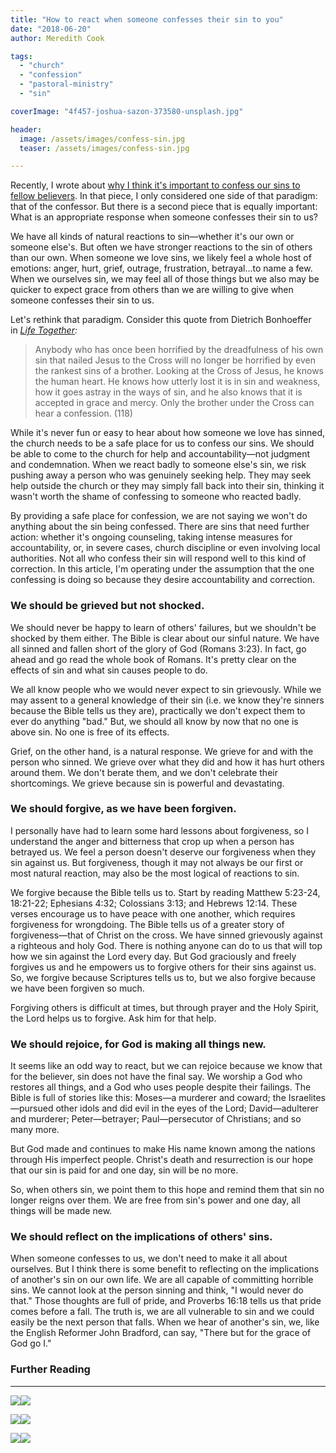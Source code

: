 ```yaml
---
title: "How to react when someone confesses their sin to you"
date: "2018-06-20"
author: Meredith Cook

tags: 
  - "church"
  - "confession"
  - "pastoral-ministry"
  - "sin"

coverImage: "4f457-joshua-sazon-373580-unsplash.jpg"

header:
  image: /assets/images/confess-sin.jpg
  teaser: /assets/images/confess-sin.jpg

---
```


Recently, I wrote about [why I think it's important to confess our sins to fellow believers](http://blog.keelancook.com/2018/05/why-do-we-need-to-confess-our-sin-to-others.html). In that piece, I only considered one side of that paradigm: that of the confessor. But there is a second piece that is equally important: What is an appropriate response when someone confesses their sin to us?

We have all kinds of natural reactions to sin—whether it's our own or someone else's. But often we have stronger reactions to the sin of others than our own. When someone we love sins, we likely feel a whole host of emotions: anger, hurt, grief, outrage, frustration, betrayal...to name a few. When we ourselves sin, we may feel all of those things but we also may be quicker to expect grace from others than we are willing to give when someone confesses their sin to us.

Let's rethink that paradigm. Consider this quote from Dietrich Bonhoeffer in _[Life Together](https://amzn.to/2UoBBaQ):_

> Anybody who has once been horrified by the dreadfulness of his own sin that nailed Jesus to the Cross will no longer be horrified by even the rankest sins of a brother. Looking at the Cross of Jesus, he knows the human heart. He knows how utterly lost it is in sin and weakness, how it goes astray in the ways of sin, and he also knows that it is accepted in grace and mercy. Only the brother under the Cross can hear a confession. (118)

While it's never fun or easy to hear about how someone we love has sinned, the church needs to be a safe place for us to confess our sins. We should be able to come to the church for help and accountability—not judgment and condemnation. When we react badly to someone else's sin, we risk pushing away a person who was genuinely seeking help. They may seek help outside the church or they may simply fall back into their sin, thinking it wasn't worth the shame of confessing to someone who reacted badly.

By providing a safe place for confession, we are not saying we won't do anything about the sin being confessed. There are sins that need further action: whether it's ongoing counseling, taking intense measures for accountability, or, in severe cases, church discipline or even involving local authorities. Not all who confess their sin will respond well to this kind of correction. In this article, I'm operating under the assumption that the one confessing is doing so because they desire accountability and correction.

### We should be grieved but not shocked.

We should never be happy to learn of others' failures, but we shouldn't be shocked by them either. The Bible is clear about our sinful nature. We have all sinned and fallen short of the glory of God (Romans 3:23). In fact, go ahead and go read the whole book of Romans. It's pretty clear on the effects of sin and what sin causes people to do.

We all know people who we would never expect to sin grievously. While we may assent to a general knowledge of their sin (i.e. we know they're sinners because the Bible tells us they are), practically we don't expect them to ever do anything "bad." But, we should all know by now that no one is above sin. No one is free of its effects.

Grief, on the other hand, is a natural response. We grieve for and with the person who sinned. We grieve over what they did and how it has hurt others around them. We don't berate them, and we don't celebrate their shortcomings. We grieve because sin is powerful and devastating.

### We should forgive, as we have been forgiven.

I personally have had to learn some hard lessons about forgiveness, so I understand the anger and bitterness that crop up when a person has betrayed us. We feel a person doesn't deserve our forgiveness when they sin against us. But forgiveness, though it may not always be our first or most natural reaction, may also be the most logical of reactions to sin.

We forgive because the Bible tells us to. Start by reading Matthew 5:23-24, 18:21-22; Ephesians 4:32; Colossians 3:13; and Hebrews 12:14. These verses encourage us to have peace with one another, which requires forgiveness for wrongdoing. The Bible tells us of a greater story of forgiveness—that of Christ on the cross. We have sinned grievously against a righteous and holy God. There is nothing anyone can do to us that will top how we sin against the Lord every day. But God graciously and freely forgives us and he empowers us to forgive others for their sins against us. So, we forgive because Scriptures tells us to, but we also forgive because we have been forgiven so much.

Forgiving others is difficult at times, but through prayer and the Holy Spirit, the Lord helps us to forgive. Ask him for that help.

### We should rejoice, for God is making all things new.

It seems like an odd way to react, but we can rejoice because we know that for the believer, sin does not have the final say. We worship a God who restores all things, and a God who uses people despite their failings. The Bible is full of stories like this: Moses—a murderer and coward; the Israelites—pursued other idols and did evil in the eyes of the Lord; David—adulterer and murderer; Peter—betrayer; Paul—persecutor of Christians; and so many more.

But God made and continues to make His name known among the nations through His imperfect people. Christ's death and resurrection is our hope that our sin is paid for and one day, sin will be no more.

So, when others sin, we point them to this hope and remind them that sin no longer reigns over them. We are free from sin's power and one day, all things will be made new.

### We should reflect on the implications of others' sins.

When someone confesses to us, we don't need to make it all about ourselves. But I think there is some benefit to reflecting on the implications of another's sin on our own life. We are all capable of committing horrible sins. We cannot look at the person sinning and think, "I would never do that." Those thoughts are full of pride, and Proverbs 16:18 tells us that pride comes before a fall. The truth is, we are all vulnerable to sin and we could easily be the next person that falls. When we hear of another's sin, we, like the English Reformer John Bradford, can say, "There but for the grace of God go I."

### Further Reading

* * *

[![](//ws-na.amazon-adsystem.com/widgets/q?_encoding=UTF8&ASIN=B016NESM0G&Format=_SL250_&ID=AsinImage&MarketPlace=US&ServiceVersion=20070822&WS=1&tag=keelancook-20&language=en_US)](https://www.amazon.com/Life-Together-Dietrich-Bonhoeffer-Works-ebook/dp/B016NESM0G/ref=as_li_ss_il?keywords=life+together&qid=1585333292&sr=8-1-spons&psc=1&spLa=ZW5jcnlwdGVkUXVhbGlmaWVyPUExWU9JV1E5VlRaMjEwJmVuY3J5cHRlZElkPUExMDI0MTk4MTlFRDZGT1lDRUs1USZlbmNyeXB0ZWRBZElkPUEwOTAzMDU2Mk8wRFRFNzFVVFFJQyZ3aWRnZXROYW1lPXNwX2F0ZiZhY3Rpb249Y2xpY2tSZWRpcmVjdCZkb05vdExvZ0NsaWNrPXRydWU=&linkCode=li3&tag=keelancook-20&linkId=6fd36ca58106cfcc1b3b97b4f9b5184c&language=en_US)![](https://ir-na.amazon-adsystem.com/e/ir?t=keelancook-20&language=en_US&l=li3&o=1&a=B016NESM0G)

[![](//ws-na.amazon-adsystem.com/widgets/q?_encoding=UTF8&ASIN=B003FCVEBY&Format=_SL250_&ID=AsinImage&MarketPlace=US&ServiceVersion=20070822&WS=1&tag=keelancook-20&language=en_US)](https://www.amazon.com/Putting-Face-Grace-Living-Passing-ebook/dp/B003FCVEBY/ref=as_li_ss_il?keywords=putting+a+face+on+grace&qid=1585332777&sr=8-1&linkCode=li3&tag=keelancook-20&linkId=90fce1363d2fb781a11a6c876aa728f9&language=en_US)![](https://ir-na.amazon-adsystem.com/e/ir?t=keelancook-20&language=en_US&l=li3&o=1&a=B003FCVEBY)

[![](//ws-na.amazon-adsystem.com/widgets/q?_encoding=UTF8&ASIN=1462749720&Format=_SL250_&ID=AsinImage&MarketPlace=US&ServiceVersion=20070822&WS=1&tag=keelancook-20&language=en_US)](https://www.amazon.com/If-You-Only-Knew-Unavoidable/dp/1462749720/ref=as_li_ss_il?_encoding=UTF8&qid=1586807202&sr=1-1&linkCode=li3&tag=keelancook-20&linkId=f7071175be6032e7be2606b2ff58fd4b&language=en_US)![](https://ir-na.amazon-adsystem.com/e/ir?t=keelancook-20&language=en_US&l=li3&o=1&a=1462749720)
